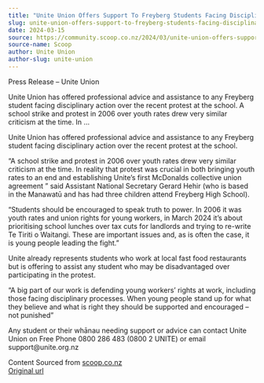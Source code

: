 ```yaml
---
title: "Unite Union Offers Support To Freyberg Students Facing Disciplinary Action Over Protest"
slug: unite-union-offers-support-to-freyberg-students-facing-disciplinary-action-over-protest
date: 2024-03-15
source: https://community.scoop.co.nz/2024/03/unite-union-offers-support-to-freyberg-students-facing-disciplinary-action-over-protest/
source-name: Scoop
author: Unite Union
author-slug: unite-union
---
```

<p>Press Release – Unite Union</p>
<p> Unite Union has offered professional advice and assistance to any Freyberg student facing disciplinary action over the recent protest at the school. A school strike and protest in 2006 over youth rates drew very similar criticism at the time. In …<span id="more-171739"></span></p>
<p>Unite Union has offered professional advice and assistance to any Freyberg student facing disciplinary action over the recent protest at the school.</p>
<p>“A school strike and protest in 2006 over youth rates drew very similar criticism at the time. In reality that protest was crucial in both bringing youth rates to an end and establishing Unite’s first McDonalds collective union agreement ” said Assistant National Secretary Gerard Hehir (who is based in the Manawatū and has had three children attend Freyberg High School).</p>
<p>“Students should be encouraged to speak truth to power. In 2006 it was youth rates and union rights for young workers, in March 2024 it’s about prioritising school lunches over tax cuts for landlords and trying to re-write Te Tiriti o Waitangi. These are important issues and, as is often the case, it is young people leading the fight.”</p>
<p>Unite already represents students who work at local fast food restaurants but is offering to assist any student who may be disadvantaged over participating in the protest.</p>
<p>“A big part of our work is defending young workers’ rights at work, including those facing disciplinary processes. When young people stand up for what they believe and what is right they should be supported and encouraged – not punished”</p>
<p>Any student or their whānau needing support or advice can contact Unite Union on Free Phone 0800 286 483 (0800 2 UNITE) or email support@unite.org.nz</p>
<p>
Content Sourced from <a href="http://www.scoop.co.nz/">scoop.co.nz</a><br>
<a href="http://www.scoop.co.nz/stories/ED202403/S00024.htm">Original url</a></p>